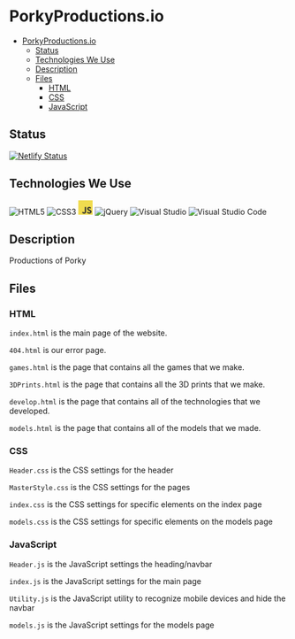# PorkyProductions.io

- [PorkyProductions.io](#porkyproductionsio)
  - [Status](#status)
  - [Technologies We Use](#technologies-we-use)
  - [Description](#description)
  - [Files](#files)
    - [HTML](#html)
    - [CSS](#css)
    - [JavaScript](#javascript)

## Status

[![Netlify Status](https://api.netlify.com/api/v1/badges/06ce0012-d18f-42dc-9085-ba48e11ec983/deploy-status)](https://app.netlify.com/sites/practical-lamport-2debac/deploys)

## Technologies We Use

<img alt="HTML5" width="26px" src="https://upload.wikimedia.org/wikipedia/commons/thumb/6/61/HTML5_logo_and_wordmark.svg/1200px-HTML5_logo_and_wordmark.svg.png" />
<img alt="CSS3" width="26px" src="https://upload.wikimedia.org/wikipedia/commons/thumb/d/d5/CSS3_logo_and_wordmark.svg/1200px-CSS3_logo_and_wordmark.svg.png" />
<img alt="JavaScript" width="26px" src="https://raw.githubusercontent.com/github/explore/80688e429a7d4ef2fca1e82350fe8e3517d3494d/topics/javascript/javascript.png" />
<img alt="jQuery" width="26px" src="https://www.codeconquest.com/wp-content/uploads/jQuery-logo-300x300.jpg" />
<img alt="Visual Studio" width="26px" src="https://visualstudio.microsoft.com/wp-content/uploads/2021/10/Product-Icon.svg" />
<img alt="Visual Studio Code" width="26px" src="https://visualstudio.microsoft.com/wp-content/uploads/2019/09/vs-code-responsive-01-1.png" />

## Description

Productions of Porky

## Files

### HTML

`index.html` is the main page of the website.

`404.html` is our error page.

`games.html` is the page that contains all the games that we make.

`3DPrints.html` is the page that contains all the 3D prints that we make.

`develop.html` is the page that contains all of the technologies that we developed.

`models.html` is the page that contains all of the models that we made.

### CSS

`Header.css` is the CSS settings for the header

`MasterStyle.css` is the CSS settings for the pages

`index.css` is the CSS settings for specific elements on the index page

`models.css` is the CSS settings for specific elements on the models page

### JavaScript

`Header.js` is the JavaScript settings the heading/navbar

`index.js` is the JavaScript settings for the main page

`Utility.js` is the JavaScript utility to recognize mobile devices and hide the navbar

`models.js` is the JavaScript settings for the models page
